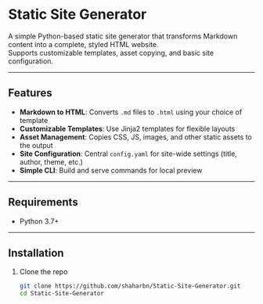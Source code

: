 # Static Site Generator

A simple Python-based static site generator that transforms Markdown content into a complete, styled HTML website.  
Supports customizable templates, asset copying, and basic site configuration.

---

## Features

- **Markdown to HTML**: Converts `.md` files to `.html` using your choice of template  
- **Customizable Templates**: Use Jinja2 templates for flexible layouts  
- **Asset Management**: Copies CSS, JS, images, and other static assets to the output  
- **Site Configuration**: Central `config.yaml` for site-wide settings (title, author, theme, etc.)  
- **Simple CLI**: Build and serve commands for local preview  

---

## Requirements

- Python 3.7+  

---

## Installation

1. Clone the repo  
   ```bash
   git clone https://github.com/shaharbn/Static-Site-Generator.git
   cd Static-Site-Generator
